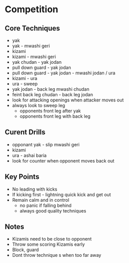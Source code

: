 # Competition

## Core Techniques

* yak
* yak - mwashi geri
* kizami
* kizami - mwashi geri
* yak chudan - yak jodan
* pull down guard - yak jodan
* pull down guard - yak jodan - mwashi jodan / ura 
* kizami - ura
* ura - sweep
* yak jodan - back leg mwashi chudan
* feint back leg chudan - back leg jodan
* look for attacking openings when attacker moves out
* always look to sweep leg
  * opponents front leg after yak
  * opponents front leg with back leg


## Curent Drills

* opponant yak - slip mwashi geri
* kizami
* ura - ashai baria
* look for counter when opponent moves back out

## Key Points

* No leading with kicks
* If kicking first - lightning quick kick and get out
* Remain calm and in control
  * no panic if falling behind
  * always good quality techniques

## Notes

* Kizamis need to be close to opponent
* Throw some scoring Kizamis early
* Block, guard
* Dont throw technique s when too far away